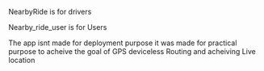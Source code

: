 NearbyRide is for drivers

Nearby_ride_user is for Users 


The app isnt made for deployment purpose it was made for practical purpose to acheive the goal of GPS deviceless Routing and acheiving Live location
